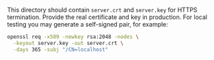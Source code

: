 This directory should contain `server.crt` and `server.key` for HTTPS termination.
Provide the real certificate and key in production. For local testing you may
generate a self-signed pair, for example:

```bash
openssl req -x509 -newkey rsa:2048 -nodes \
  -keyout server.key -out server.crt \
  -days 365 -subj "/CN=localhost"
```
